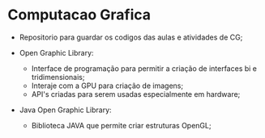 # Computacao Grafica

- Repositorio para guardar os codigos das aulas e atividades de CG;

- Open Graphic Library:
  - Interface de programação para permitir a criação de interfaces bi e tridimensionais;
  - Interaje com a GPU para criação de imagens;
  - API's criadas para serem usadas especialmente em hardware;  
    
- Java Open Graphic Library: 
  - Biblioteca JAVA que permite criar estruturas OpenGL;
  
  
